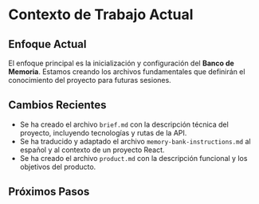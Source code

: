 # Contexto de Trabajo Actual

## Enfoque Actual
El enfoque principal es la inicialización y configuración del **Banco de Memoria**. Estamos creando los archivos fundamentales que definirán el conocimiento del proyecto para futuras sesiones.

## Cambios Recientes
- Se ha creado el archivo `brief.md` con la descripción técnica del proyecto, incluyendo tecnologías y rutas de la API.
- Se ha traducido y adaptado el archivo `memory-bank-instructions.md` al español y al contexto de un proyecto React.
- Se ha creado el archivo `product.md` con la descripción funcional y los objetivos del producto.

## Próximos Pasos

